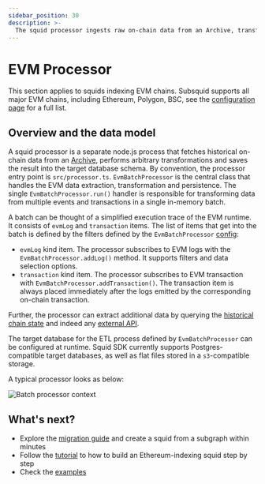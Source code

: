```yaml
---
sidebar_position: 30
description: >-
  The squid processor ingests raw on-chain data from an Archive, transforms it and saves into the target data store.
---
```


# EVM Processor

This section applies to squids indexing EVM chains. Subsquid supports all major EVM chains, including Ethereum, Polygon, BSC, see the [configuration page](/develop-a-squid/evm-processor/configuration) for a full list.

## Overview and the data model

A squid processor is a separate node.js process that fetches historical on-chain data from an [Archive](/archives), performs arbitrary transformations and saves the result into the target database schema. By convention, the processor entry point is `src/processor.ts`. `EvmBatchProcessor` is the central class that handles the EVM data extraction, transformation and persistence. The single `EvmBatchProcessor.run()` handler is responsible for transforming data from multiple events and transactions in a single in-memory batch.

A batch can be thought of a simplified execution trace of the EVM runtime. It consists of `evmLog` and `transaction` items. The list of items that get into the batch is defined by the filters defined by the `EvmBatchProcessor` [config](/develop-a-squid/evm-processor/configuration):

- `evmLog` kind item. The processor subscribes to EVM logs with the `EvmBatchProcessor.addLog()` method. It supports filters and data selection options.
- `transaction` kind item. The processor subscribes to EVM transaction with `EvmBatchProcessor.addTransaction()`. The transaction item is always placed immediately after the logs emitted by the corresponding on-chain transaction.

Further, the processor can extract additional data by querying the [historical chain state](/develop-a-squid/evm-processor/query-state) and indeed any [external API](https://github.com/subsquid/squid-external-api-example).

The target database for the ETL process defined by `EvmBatchProcessor` can be configured at runtime. Squid SDK currently supports Postgres-compatible target databases, as well as flat files stored in a `s3`-compatible storage.

A typical processor looks as below:

![Batch processor context](</img/batch-context.png>)

## What's next?

- Explore the [migration guide](/migrate/migrate-subgraph/) and create a squid from a subgraph within minutes
- Follow the [tutorial](/tutorials/create-an-ethereum-processing-squid/) to how to build an Ethereum-indexing squid step by step
- Check the [examples](/develop-a-squid/examples/)